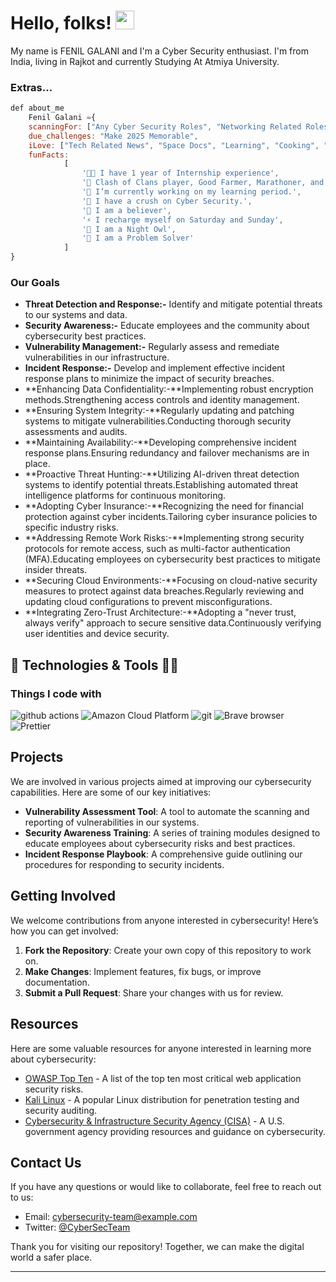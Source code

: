 # Hello, folks! <img src="https://raw.githubusercontent.com/MartinHeinz/MartinHeinz/master/wave.gif" width="30px">

My name is FENIL GALANI and I'm a Cyber Security enthusiast. I'm from India, living in Rajkot and currently Studying At Atmiya University.

### Extras...

```javascript
def about_me
    Fenil Galani ={
    scanningFor: ["Any Cyber Security Roles", "Networking Related Roles"],
    due_challenges: "Make 2025 Memorable",
    iLove: ["Tech Related News", "Space Docs", "Learning", "Cooking", "Cycling", "Hackathons", "Movies"],
    funFacts:
            [
                '👨‍💻 I have 1 year of Internship experience',
                '👯 Clash of Clans player, Good Farmer, Marathoner, and an adventurer',
                '🔭 I’m currently working on my learning period.',
                '🌱 I have a crush on Cyber Security.',
                '🤝 I am a believer',
                '⚡ I recharge myself on Saturday and Sunday',
                '🌙 I am a Night Owl',
                '🧩 I am a Problem Solver'
            ]
} 
```

### Our Goals

- **Threat Detection and Response:-** Identify and mitigate potential threats to our systems and data.
- **Security Awareness:-** Educate employees and the community about cybersecurity best practices.
- **Vulnerability Management:-** Regularly assess and remediate vulnerabilities in our infrastructure.
- **Incident Response:-** Develop and implement effective incident response plans to minimize the impact of security breaches.
- **Enhancing Data Confidentiality:-**Implementing robust encryption methods.Strengthening access controls and identity management.
- **Ensuring System Integrity:-**Regularly updating and patching systems to mitigate vulnerabilities.Conducting thorough security assessments and audits.
- **Maintaining Availability:-**Developing comprehensive incident response plans.Ensuring redundancy and failover mechanisms are in place.
- **Proactive Threat Hunting:-**Utilizing AI-driven threat detection systems to identify potential threats.Establishing automated threat intelligence platforms for continuous monitoring.
- **Adopting Cyber Insurance:-**Recognizing the need for financial protection against cyber incidents.Tailoring cyber insurance policies to specific industry risks.
- **Addressing Remote Work Risks:-**Implementing strong security protocols for remote access, such as multi-factor authentication (MFA).Educating employees on cybersecurity best practices to mitigate insider threats.
- **Securing Cloud Environments:-**Focusing on cloud-native security measures to protect against data breaches.Regularly reviewing and updating cloud configurations to prevent misconfigurations.
- **Integrating Zero-Trust Architecture:-**Adopting a "never trust, always verify" approach to secure sensitive data.Continuously verifying user identities and device security.

## 🔧 Technologies & Tools 🧑‍💻

<h3>Things I code with</h3>
<p>
 
<img alt="github actions" src="https://img.shields.io/badge/-Github_Actions-2088FF?style=flat-square&logo=github-actions&logoColor=white" />
  <img alt="Amazon Cloud Platform" src="https://img.shields.io/badge/-Amazon_Cloud_Platform-1a73e8?style=flat-square&logo=google-cloud&logoColor=white" />
  <img alt="git" src="https://img.shields.io/badge/-Git-F05032?style=flat-square&logo=git&logoColor=white" />
  <img alt="Brave browser" src="https://img.shields.io/badge/-Brave_Browser-FB542B?style=flat-square&logo=brave&logoColor=white" />
  <img alt="Prettier" src="https://img.shields.io/badge/-Prettier-F7B93E?style=flat-square&logo=prettier&logoColor=white" />


## Projects

We are involved in various projects aimed at improving our cybersecurity capabilities. Here are some of our key initiatives:

- **Vulnerability Assessment Tool**: A tool to automate the scanning and reporting of vulnerabilities in our systems.
- **Security Awareness Training**: A series of training modules designed to educate employees about cybersecurity risks and best practices.
- **Incident Response Playbook**: A comprehensive guide outlining our procedures for responding to security incidents.

## Getting Involved

We welcome contributions from anyone interested in cybersecurity! Here’s how you can get involved:

1. **Fork the Repository**: Create your own copy of this repository to work on.
2. **Make Changes**: Implement features, fix bugs, or improve documentation.
3. **Submit a Pull Request**: Share your changes with us for review.

## Resources

Here are some valuable resources for anyone interested in learning more about cybersecurity:

- [OWASP Top Ten](https://owasp.org/www-project-top-ten/) - A list of the top ten most critical web application security risks.
- [Kali Linux](https://www.kali.org/) - A popular Linux distribution for penetration testing and security auditing.
- [Cybersecurity & Infrastructure Security Agency (CISA)](https://www.cisa.gov/) - A U.S. government agency providing resources and guidance on cybersecurity.

## Contact Us

If you have any questions or would like to collaborate, feel free to reach out to us:

- Email: cybersecurity-team@example.com
- Twitter: [@CyberSecTeam](https://twitter.com/CyberSecTeam)

Thank you for visiting our repository! Together, we can make the digital world a safer place.

---


